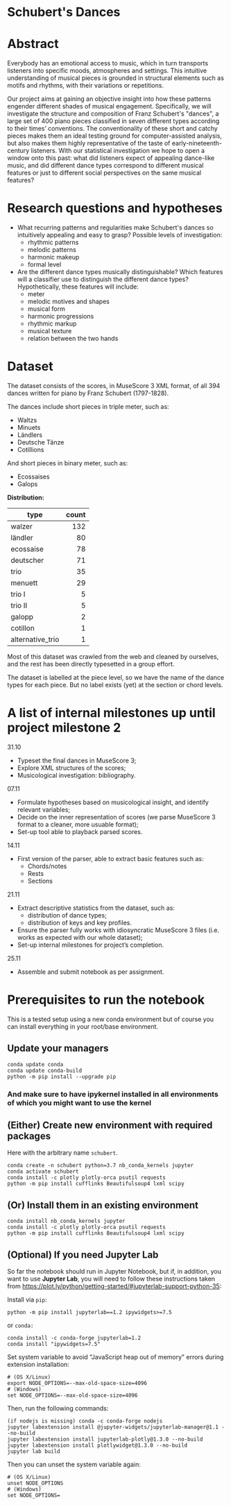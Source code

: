 # Schubert's Dances

# Abstract

Everybody has an emotional access to music, which in turn transports listeners into specific moods, atmospheres and settings.
This intuitive understanding of musical pieces is grounded in structural elements such as motifs and rhythms, with their variations or repetitions. 

Our project aims at gaining an objective insight into how these patterns engender different shades of musical engagement.
Specifically, we will investigate the structure and composition of Franz Schubert's "dances",
a large set of 400 piano pieces classified in seven different types according to their times’ conventions.
The conventionality of these short and catchy pieces makes them an ideal testing ground for computer-assisted analysis,
but also makes them highly representative of the taste of early-nineteenth-century listeners.
With our statistical investigation we hope to open a window onto this past:
what did listeners expect of appealing dance-like music,
and did different dance types correspond to different musical features or just to different social perspectives on the same musical features?

# Research questions and hypotheses

* What recurring patterns and regularities make Schubert's dances so intuitively appealing and easy to grasp? Possible levels of investigation:
  * rhythmic patterns
  * melodic patterns
  * harmonic makeup
  * formal level
* Are the different dance types musically distinguishable? Which features will a classifier use to distinguish the different dance types? Hypothetically, these features will include:
  * meter
  * melodic motives and shapes
  * musical form
  * harmonic progressions
  * rhythmic markup
  * musical texture
  * relation between the two hands

# Dataset
The dataset consists of the scores, in MuseScore 3 XML format, of all 394 dances written for piano by Franz Schubert (1797-1828).

The dances include short pieces in triple meter, such as:
* Waltzs
* Minuets
* Ländlers
* Deutsche Tänze
* Cotillions

And short pieces in binary meter, such as:
* Ecossaises
* Galops

**Distribution:**

|     type       |count|
|----------------|----:|
|walzer          |  132|
|ländler         |   80|
|ecossaise       |   78|
|deutscher       |   71|
|trio            |   35|
|menuett         |   29|
|trio I          |    5|
|trio II         |    5|
|galopp          |    2|
|cotillon        |    1|
|alternative_trio|    1|

Most of this dataset was crawled from the web and cleaned by ourselves,
and the rest has been directly typesetted in a group effort.

The dataset is labelled at the piece level, so we have the name of the dance types for each piece.
But no label exists (yet) at the section or chord levels.

# A list of internal milestones up until project milestone 2
31.10
* Typeset the final dances in MuseScore 3;
* Explore XML structures of the scores;
* Musicological investigation: bibliography.

07.11
* Formulate hypotheses based on musicological insight, and identify relevant variables;
* Decide on the inner representation of scores (we parse MuseScore 3 format to a cleaner, more usuable format);
* Set-up tool able to playback parsed scores.

14.11
* First version of the parser, able to extract basic features such as:
  * Chords/notes
  * Rests
  * Sections

21.11
* Extract descriptive statistics from the dataset, such as:
  * distribution of dance types;
  * distribution of keys and key profiles.
* Ensure the parser fully works with idiosyncratic MuseScore 3 files (i.e. works as expected with our whole dataset);
* Set-up internal milestones for project’s completion. 

25.11
* Assemble and submit notebook as per assignment.


# Prerequisites to run the notebook
This is a tested setup using a new conda environment but of course you can install everything in your root/base environment.

## Update your managers

    conda update conda
    conda update conda-build
    python -m pip install --upgrade pip
    
### And make sure to have ipykernel installed in all environments of which you might want to use the kernel
    
## (Either) Create new environment with required packages
Here with the arbitrary name `schubert`.

    conda create -n schubert python=3.7 nb_conda_kernels jupyter
    conda activate schubert
    conda install -c plotly plotly-orca psutil requests
    python -m pip install cufflinks Beautifulsoup4 lxml scipy
    
## (Or) Install them in an existing environment
    conda install nb_conda_kernels jupyter
    conda install -c plotly plotly-orca psutil requests
    python -m pip install cufflinks Beautifulsoup4 lxml scipy
    
## (Optional) If you need Jupyter Lab

So far the notebook should run in Jupyter Notebook, but if, in addition, you want to use **Jupyter Lab**, you will need to follow these instructions taken from https://plot.ly/python/getting-started/#jupyterlab-support-python-35:

Install via `pip`:

    python -m pip install jupyterlab==1.2 ipywidgets>=7.5
    
or `conda:`

    conda install -c conda-forge jupyterlab=1.2
    conda install "ipywidgets=7.5"
    
Set system variable to avoid "JavaScript heap out of memory" errors during extension installation:

    # (OS X/Linux)
    export NODE_OPTIONS=--max-old-space-size=4096
    # (Windows)
    set NODE_OPTIONS=--max-old-space-size=4096

Then, run the following commands:

    (if nodejs is missing) conda -c conda-forge nodejs
    jupyter labextension install @jupyter-widgets/jupyterlab-manager@1.1 --no-build
    jupyter labextension install jupyterlab-plotly@1.3.0 --no-build
    jupyter labextension install plotlywidget@1.3.0 --no-build
    jupyter lab build

Then you can unset the system variable again:

    # (OS X/Linux)
    unset NODE_OPTIONS
    # (Windows)
    set NODE_OPTIONS=

